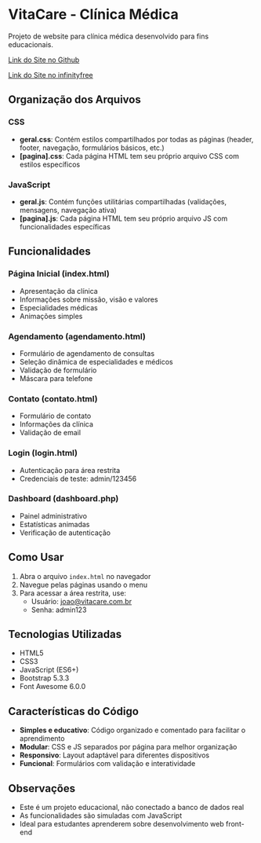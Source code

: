 # VitaCare - Clínica Médica

Projeto de website para clínica médica desenvolvido para fins educacionais.

[Link do Site no Github](https://lucasramosfs.github.io/clinica_web/)

[Link do Site no infinityfree](https://lucas-ramos.free.nf/clinica_web)


## Organização dos Arquivos

### CSS
- **geral.css**: Contém estilos compartilhados por todas as páginas (header, footer, navegação, formulários básicos, etc.)
- **[pagina].css**: Cada página HTML tem seu próprio arquivo CSS com estilos específicos

### JavaScript
- **geral.js**: Contém funções utilitárias compartilhadas (validações, mensagens, navegação ativa)
- **[pagina].js**: Cada página HTML tem seu próprio arquivo JS com funcionalidades específicas

## Funcionalidades

### Página Inicial (index.html)
- Apresentação da clínica
- Informações sobre missão, visão e valores
- Especialidades médicas
- Animações simples

### Agendamento (agendamento.html)
- Formulário de agendamento de consultas
- Seleção dinâmica de especialidades e médicos
- Validação de formulário
- Máscara para telefone

### Contato (contato.html)
- Formulário de contato
- Informações da clínica
- Validação de email

### Login (login.html)
- Autenticação para área restrita
- Credenciais de teste: admin/123456

### Dashboard (dashboard.php)
- Painel administrativo
- Estatísticas animadas
- Verificação de autenticação

## Como Usar

1. Abra o arquivo `index.html` no navegador
2. Navegue pelas páginas usando o menu
3. Para acessar a área restrita, use:
   - Usuário: joao@vitacare.com.br
   - Senha: admin123

## Tecnologias Utilizadas

- HTML5
- CSS3
- JavaScript (ES6+)
- Bootstrap 5.3.3
- Font Awesome 6.0.0

## Características do Código

- **Simples e educativo**: Código organizado e comentado para facilitar o aprendimento
- **Modular**: CSS e JS separados por página para melhor organização
- **Responsivo**: Layout adaptável para diferentes dispositivos
- **Funcional**: Formulários com validação e interatividade

## Observações

- Este é um projeto educacional, não conectado a banco de dados real
- As funcionalidades são simuladas com JavaScript
- Ideal para estudantes aprenderem sobre desenvolvimento web front-end

